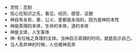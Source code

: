 * 灵性：忍耐
* 信心在知识之先，看见、经历、感受、证据
* 神自有永有，善、公义、爱都是永恒的，因为是神的本性
* 神是真理的本体，生命的本体，道的本体
* 神是主体，人生客体
* 神: 有位格之真理的主体。当神启示真理的时间，就是启示自己。
* 当人丢弃神的时候，人也被神丢弃


